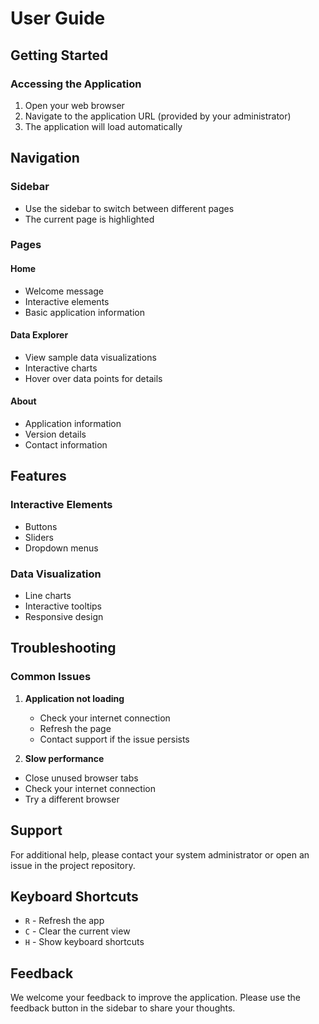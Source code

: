 # User Guide

## Getting Started

### Accessing the Application
1. Open your web browser
2. Navigate to the application URL (provided by your administrator)
3. The application will load automatically

## Navigation

### Sidebar
- Use the sidebar to switch between different pages
- The current page is highlighted

### Pages

#### Home
- Welcome message
- Interactive elements
- Basic application information

#### Data Explorer
- View sample data visualizations
- Interactive charts
- Hover over data points for details

#### About
- Application information
- Version details
- Contact information

## Features

### Interactive Elements
- Buttons
- Sliders
- Dropdown menus

### Data Visualization
- Line charts
- Interactive tooltips
- Responsive design

## Troubleshooting

### Common Issues
1. **Application not loading**
   - Check your internet connection
   - Refresh the page
   - Contact support if the issue persists

2. **Slow performance**
- Close unused browser tabs
- Check your internet connection
- Try a different browser

## Support
For additional help, please contact your system administrator or open an issue in the project repository.

## Keyboard Shortcuts
- `R` - Refresh the app
- `C` - Clear the current view
- `H` - Show keyboard shortcuts

## Feedback
We welcome your feedback to improve the application. Please use the feedback button in the sidebar to share your thoughts.
